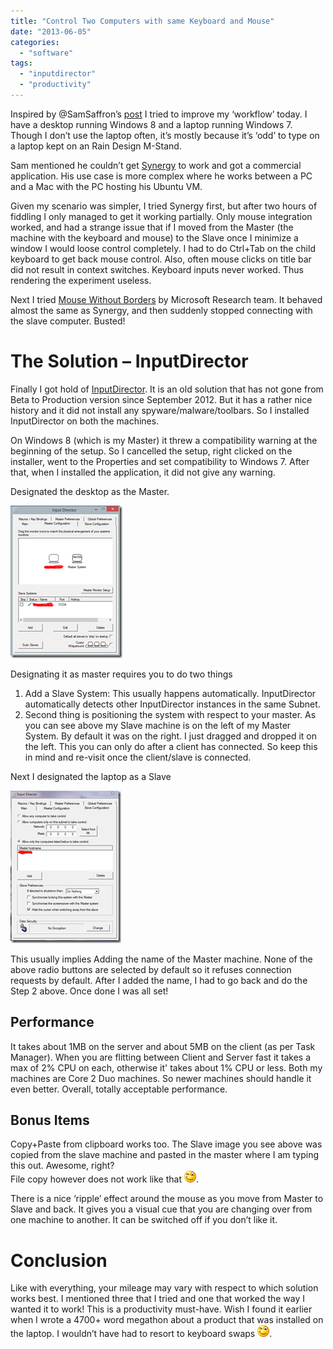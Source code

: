 ```yaml
---
title: "Control Two Computers with same Keyboard and Mouse"
date: "2013-06-05"
categories: 
  - "software"
tags: 
  - "inputdirector"
  - "productivity"
---
```


Inspired by @SamSaffron’s [post](http://samsaffron.com/archive/2013/05/03/eliminating-my-trivial-inconveniences) I tried to improve my ‘workflow’ today. I have a desktop running Windows 8 and a laptop running Windows 7. Though I don’t use the laptop often, it’s mostly because it’s ‘odd’ to type on a laptop kept on an Rain Design M-Stand.

Sam mentioned he couldn’t get [Synergy](http://synergy-foss.org/download/) to work and got a commercial application. His use case is more complex where he works between a PC and a Mac with the PC hosting his Ubuntu VM.

Given my scenario was simpler, I tried Synergy first, but after two hours of fiddling I only managed to get it working partially. Only mouse integration worked, and had a strange issue that if I moved from the Master (the machine with the keyboard and mouse) to the Slave once I minimize a window I would loose control completely. I had to do Ctrl+Tab on the child keyboard to get back mouse control. Also, often mouse clicks on title bar did not result in context switches. Keyboard inputs never worked. Thus rendering the experiment useless.

Next I tried [Mouse Without Borders](http://aka.ms/mousewithoutborders) by Microsoft Research team. It behaved almost the same as Synergy, and then suddenly stopped connecting with the slave computer. Busted!

# The Solution – InputDirector

Finally I got hold of [InputDirector](http://www.inputdirector.com/downloads.html). It is an old solution that has not gone from Beta to Production version since September 2012. But it has a rather nice history and it did not install any spyware/malware/toolbars. So I installed InputDirector on both the machines.

On Windows 8 (which is my Master) it threw a compatibility warning at the beginning of the setup. So I cancelled the setup, right clicked on the installer, went to the Properties and set compatibility to Windows 7. After that, when I installed the application, it did not give any warning.

Designated the desktop as the Master.

[![image](images/image_thumb.png "image")](http://sumitmaitra.files.wordpress.com/2013/06/image.png)

Designating it as master requires you to do two things

1. Add a Slave System: This usually happens automatically. InputDirector automatically detects other InputDirector instances in the same Subnet.
2. Second thing is positioning the system with respect to your master. As you can see above my Slave machine is on the left of my Master System. By default it was on the right. I just dragged and dropped it on the left. This you can only do after a client has connected. So keep this in mind and re-visit once the client/slave is connected.

Next I designated the laptop as a Slave

[![image](images/image_thumb1.png "image")](http://sumitmaitra.files.wordpress.com/2013/06/image1.png)

This usually implies Adding the name of the Master machine. None of the above radio buttons are selected by default so it refuses connection requests by default. After I added the name, I had to go back and do the Step 2 above. Once done I was all set!

## Performance

It takes about 1MB on the server and about 5MB on the client (as per Task Manager). When you are flitting between Client and Server fast it takes a max of 2% CPU on each, otherwise it' takes about 1% CPU or less. Both my machines are Core 2 Duo machines. So newer machines should handle it even better. Overall, totally acceptable performance.

## Bonus Items

Copy+Paste from clipboard works too. The Slave image you see above was copied from the slave machine and pasted in the master where I am typing this out. Awesome, right?  
File copy however does not work like that ![Winking smile](images/wlemoticon-winkingsmile.png).

There is a nice ‘ripple’ effect around the mouse as you move from Master to Slave and back. It gives you a visual cue that you are changing over from one machine to another. It can be switched off if you don’t like it.

# Conclusion

Like with everything, your mileage may vary with respect to which solution works best. I mentioned three that I tried and one that worked the way I wanted it to work! This is a productivity must-have. Wish I found it earlier when I wrote a 4700+ word megathon about a product that was installed on the laptop. I wouldn’t have had to resort to keyboard swaps ![Winking smile](images/wlemoticon-winkingsmile.png).
